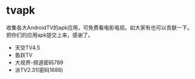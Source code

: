 # tvapk
收集各大AndroidTV的apk应用，可免费看电影电视。如大家有也可以贡献一下。把你们的应用apk提交上来，感谢了。

* 天空TV4.5
* 鱼跃TV
* 大视界-频道密码789
* 派TV2.31(密码1688)
